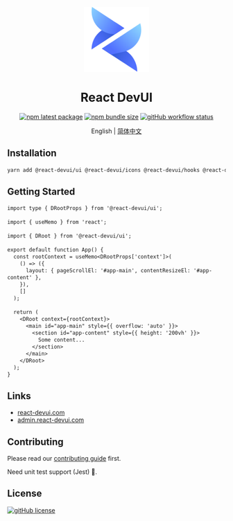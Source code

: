 <p align="center">
  <a href="//react-devui.com" rel="noopener" target="_blank"><img width="150" src="/packages/site/src/assets/logo.svg" alt="DevUI logo"></a>
</p>

<h1 align="center">React DevUI</h1>

<div align="center">

<!-- prettier-ignore-start -->
[![npm latest package](http://img.shields.io/npm/v/@react-devui/ui/latest.svg?style=flat-square)](https://www.npmjs.com/package/@react-devui/ui)
[![npm bundle size](https://img.shields.io/bundlephobia/minzip/@react-devui/ui?style=flat-square)](https://bundlephobia.com/package/@react-devui/ui)
[![gitHub workflow status](https://img.shields.io/github/workflow/status/DevCloudFE/react-devui/Main?style=flat-square)](https://github.com/DevCloudFE/react-devui/actions/workflows/main.yml)
<!-- prettier-ignore-end -->

</div>

<div align="center">

English | [简体中文](README.zh-CN.md)

</div>

## Installation

```bash
yarn add @react-devui/ui @react-devui/icons @react-devui/hooks @react-devui/utils
```

## Getting Started

```tsx
import type { DRootProps } from '@react-devui/ui';

import { useMemo } from 'react';

import { DRoot } from '@react-devui/ui';

export default function App() {
  const rootContext = useMemo<DRootProps['context']>(
    () => ({
      layout: { pageScrollEl: '#app-main', contentResizeEl: '#app-content' },
    }),
    []
  );

  return (
    <DRoot context={rootContext}>
      <main id="app-main" style={{ overflow: 'auto' }}>
        <section id="app-content" style={{ height: '200vh' }}>
          Some content...
        </section>
      </main>
    </DRoot>
  );
}
```

## Links

- [react-devui.com](//react-devui.com)
- [admin.react-devui.com](//admin.react-devui.com)

## Contributing

Please read our [contributing guide](/CONTRIBUTING.md) first.

Need unit test support (Jest) 🤝.

## License

[![gitHub license](https://img.shields.io/github/license/DevCloudFE/react-devui?style=flat-square)](https://github.com/DevCloudFE/react-devui/actions/workflows/main.yml)
